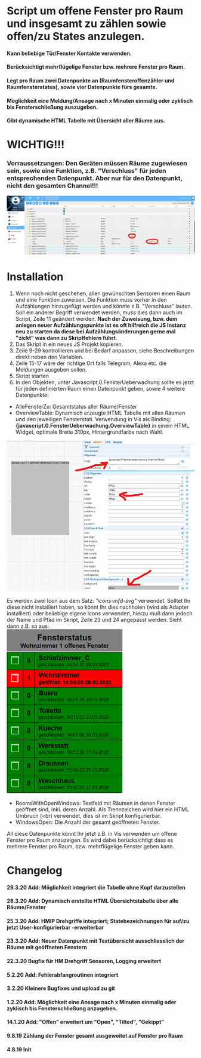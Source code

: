 # Script um offene Fenster pro Raum und insgesamt zu zählen sowie offen/zu States anzulegen. 

#### Kann beliebige Tür/Fenster Kontakte verwenden.
#### Berücksichtigt mehrflügelige Fenster bzw. mehrere Fenster pro Raum.
#### Legt pro Raum zwei Datenpunkte an (Raumfensteroffenzähler und Raumfensterstatus), sowie vier Datenpunkte fürs gesamte.
#### Möglichkeit eine Meldung/Ansage nach x Minuten einmalig oder zyklisch bis Fensterschließung auszugeben.
#### Gibt dynamische HTML Tabelle mit Übersicht aller Räume aus.

# WICHTIG!!!
### Vorraussetzungen: Den Geräten müssen Räume zugewiesen sein, sowie eine Funktion, z.B. "Verschluss" für jeden entsprechenden Datenpunkt. **Aber nur für den Datenpunkt, nicht den gesamten Channel!!!**
![fensteroffentut1.jpg](/admin/fensteroffentut1.jpg) 

# Installation
1. Wenn noch nicht geschehen, allen gewünschten Sensoren einen Raum und eine Funktion zuweisen. Die Funktion muss vorher in den Aufzählungen hinzugefügt werden und könnte z.B. "Verschluss" lauten. Soll ein anderer Begriff verwendet werden, muss dies dann auch im Script, Zeile 11 geändert werden. **Nach der Zuweisung, bzw. dem anlegen neuer Aufzählungspunkte ist es oft hilfreich die JS Instanz neu zu starten da diese bei Aufzählungsänderungen gerne mal "zickt" was dann zu Skriptfehlern führt**.
2. Das Skript in ein neues JS Projekt kopieren.
3. Zeile 9-29 kontrollieren und bei Bedarf anpassen, siehe Beschreibungen direkt neben den Variablen.
4. Zeile 15-17 wäre der richtige Ort falls Telegram, Alexa etc. die Meldungen ausgeben sollen.
5. Skript starten
6. In den Objekten, unter Javascript.0.FensterUeberwachung sollte es jetzt für jeden definierten Raum einen Datenpunkt geben, sowie 4 weitere Datenpunkte:
* AlleFensterZu: Gesamtstatus aller Räume/Fenster
* OverviewTable: Dynamisch erzeugte HTML Tabelle mit allen Räumen und den jeweiligen Fensterstati. Verwendung in Vis als Binding: **{javascript.0.FensterUeberwachung.OverviewTable}** in einem HTML Widget, optimale Breite 310px, Hintergrundfarbe nach Wahl.  
 
![fensteroffentut3.jpg](/admin/fensteroffentut3.jpg) 

Es werden zwei Icon aus dem Satz: *"icons-mfd-svg"* verwendet. Solltet Ihr diese nicht installiert haben, so könnt Ihr dies nachholen (wird als Adapter installiert) oder beliebige eigene Icons verwenden, hierzu muß dann jedoch der Name und Pfad im Skript, Zeile 23 und 24 angepasst werden. Sieht dann z.B. so aus:  
![fensteroffentut2.png](/admin/fensteroffentut2.png)  

* RoomsWithOpenWindows: Textfeld mit Räumen in denen Fenster geöffnet sind, inkl. deren Anzahl. Als Trennzeichen wird hier ein HTML Umbruch (<br) verwendet, dies ist im Skript konfigurierbar.
*  WindowsOpen: Die Anzahl der gesamt geöffneten Fenster.   

All diese Datenpunkte könnt Ihr jetzt z.B. in Vis verwenden um offene Fenster pro Raum anzuzeigen. Es wird dabei berücksichtigt dass es mehrere Fenster pro Raum, bzw. mehrflügelige Fenster geben kann.

# Changelog
#### 29.3.20 Add: Möglichkeit integriert die Tabelle ohne Kopf darzustellen
#### 28.3.20 Add: Dynamisch erstellte HTML Übersichtstabelle über alle Räume/Fenster  
#### 25.3.20 Add: HMIP Drehgriffe integriert; Statebezeichnungen für auf/zu jetzt User-konfigurierbar -erweiterbar  
#### 23.3.20 Add: Neuer Datenpunkt mit Textübersicht ausschliesslich der Räume mit geöffneten Fenstern  
#### 22.3.20 Bugfix für HM Drehgriff Sensoren, Logging erweitert
#### 5.2.20 Add: Fehlerabfangroutinen integriert  
#### 3.2.20 Kleinere Bugfixes und upload zu git  
#### 1.2.20 Add: Möglichkeit eine Ansage nach x Minuten einmalig oder zyklisch bis Fensterschließung anzugeben.  
#### 14.1.20 Add: "Offen" erweitert um "Open", "Tilted", "Gekippt"  
#### 9.8.19 Zählung der Fenster gesamt ausgeweitet auf Fenster pro Raum  
#### 4.8.19 Init  

